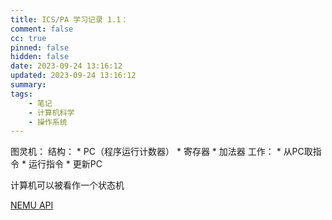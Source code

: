 ```yaml
---
title: ICS/PA 学习记录 1.1：
comment: false
cc: true
pinned: false
hidden: false
date: 2023-09-24 13:16:12
updated: 2023-09-24 13:16:12
summary:
tags:
    - 笔记
    - 计算机科学
    - 操作系统
---
```


图灵机：
    结构：
        * PC（程序运行计数器）
        * 寄存器
        * 加法器
    工作：
        * 从PC取指令
        * 运行指令
        * 更新PC

计算机可以被看作一个状态机

[NEMU API](https://nju-projectn.github.io/ics-pa-gitbook/ics2023/nemu-isa-api.html)

